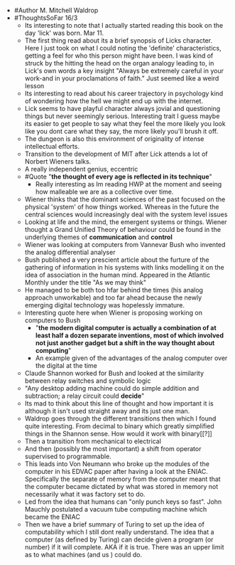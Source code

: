 - #Author M. Mitchell Waldrop
- #ThoughtsSoFar 16/3
    - Its interesting to note that I actually started reading this book on the day 'lick' was born. Mar 11.
    - The first thing read about its a brief synopsis of Licks character. Here I just took on what I could noting the 'definite' characteristics, getting a feel for who this person might have been. I was kind of struck by the hitting the head on the organ analogy leading to, in Lick's own words a key insight "Always be extremely careful in your work-and in your proclamations of faith." Just seemed like a weird lesson
    - Its interesting to read about his career trajectory in psychology kind of wondering how the hell we might end up with the internet.
    - Lick seems to have playful character always jovial and questioning things but never seemingly serious. Interesting trait I guess maybe its easier to get people to say what they feel the more likely you look like you dont care what they say, the more likely you'll brush it off.
    - The dungeon is also this environment of originality of intense intellectual efforts.
    - Transition to the development of MIT after Lick attends a lot of Norbert Wieners talks.
    - A really independent genius, eccentric 
    - #Quote "__the thought of every age is reflected in its technique__"
        - Really interesting as Im reading HWP at the moment and seeing how malleable we are as a collective over time.
    - Wiener thinks that the dominant sciences of the past focused on the physical 'system' of how things worked. Whereas in the future the central sciences would increasingly deal with the system level issues
    - Looking at life and the mind, the emergent systems or things. Wiener thought a Grand Unified Theory of behaviour could be found in the underlying themes of __communication__ and __control__
    - Wiener was looking at computers from Vannevar Bush who invented the analog differential analyser 
    - Bush published a very prescient article about the furture of the gathering of information in his systems with links modelling it on the idea of association in the human mind. Appeared in the Atlantic Monthly under the title "As we may think"
    - He managed to be both too hfar behind the times (his analog approach unworkable) and too far ahead because the newly emerging digital technology was hopelessly immature.
    - Interesting quote here when Wiener is proposing working on computers to Bush 
        - "__the modern digital computer is actually a combination of at least half a dozen separate inventions, most of which involved not just another gadget but a shift in the way thought about computing__"
        - An example given of the advantages of the analog computer over the digital at the time
    - Claude Shannon worked for Bush and looked at the similarity between relay switches and symbolic logic
    - "Any desktop adding machine could do simple addition and subtraction; a relay circuit could __decide__"
    - Its mad to think about this line of thought and how important it is although it isn't used straight away and its just one man.
    - Waldrop goes through the different transitions then which I found quite interesting. From decimal to binary which greatly simplified things in the Shannon sense. How would it work with binary[[?]]
    - Then a transition from mechanical to electrical
    - And then (possibly the most important) a shift from operator supervised to programmable. 
    - This leads into Von Neumann who broke up the modules of the computer in his EDVAC paper after having a look at the ENIAC. Specifically the separate of memory from the computer meant that the computer became dictated by what was stored in memory not necessarily what it was factory set to do.
    - Led from the idea that humans can "only punch keys so fast". John Mauchly postulated a vacuum tube computing machine which became the ENIAC
    - Then we have a brief summary of Turing to set up the idea of computability which I still dont really understand. The idea that a computer (as defined by Turing) can decide given a program (or number) if it will complete. AKA if it is true. There was an upper limit as to what machines (and us ) could do.
